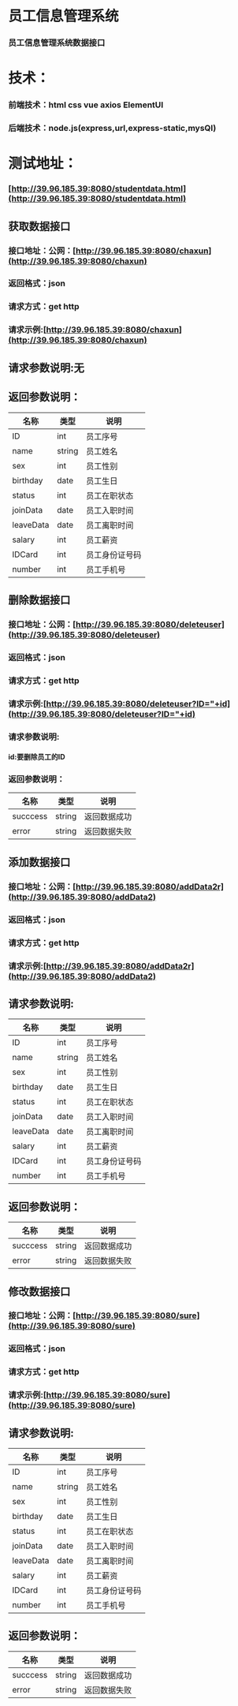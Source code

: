 ﻿
# 员工信息管理系统

### 员工信息管理系统数据接口

# 技术：

### 前端技术：html css vue axios ElementUI

### 后端技术：node.js(express,url,express-static,mysQl)

# 测试地址：

### [http://39.96.185.39:8080/studentdata.html](http://39.96.185.39:8080/studentdata.html)

## 获取数据接口

### 接口地址：公网：[http://39.96.185.39:8080/chaxun](http://39.96.185.39:8080/chaxun)

### 返回格式：json

### 请求方式：get http

### 请求示例:[http://39.96.185.39:8080/chaxun](http://39.96.185.39:8080/chaxun)

## 请求参数说明:无

## 返回参数说明：

<table>
   <thead>
         <tr>
            <th>名称</th>
            <th>类型</th>
            <th>说明</th>
        </tr>
   </thead>
   <tbody>
        <tr>
            <td>ID</td>
            <td>int</td>
            <td>员工序号</td>
        </tr>
         <tr>
            <td>name</td>
            <td>string</td>
            <td>员工姓名</td>
        </tr>
         <tr>
            <td>sex</td>
            <td>int</td>
            <td>员工性别</td>
        </tr>
         <tr>
            <td>birthday</td>
            <td>date</td>
            <td>员工生日</td>
        </tr>
         <tr>
            <td>status</td>
            <td>int</td>
            <td>员工在职状态</td>
        </tr>
         <tr>
            <td>joinData</td>
            <td>date</td>
            <td>员工入职时间</td>
        </tr>
          <tr>
            <td>leaveData</td>
            <td>date</td>
            <td>员工离职时间</td>
        </tr>
          <tr>
            <td>salary</td>
            <td>int</td>
            <td>员工薪资</td>
        </tr>
         <tr>
            <td>IDCard</td>
            <td>int</td>
            <td>员工身份证号码</td>
        </tr>
         <tr>
            <td>number</td>
            <td>int</td>
            <td>员工手机号</td>
        </tr>
   </tbody>
</table>

## 删除数据接口

### 接口地址：公网：[http://39.96.185.39:8080/deleteuser](http://39.96.185.39:8080/deleteuser)

### 返回格式：json

### 请求方式：get http

### 请求示例:[http://39.96.185.39:8080/deleteuser?ID="+id](http://39.96.185.39:8080/deleteuser?ID="+id)

### 请求参数说明:

#### id:要删除员工的ID

### 返回参数说明：

<table>
    <thead>
        <tr>
            <th>名称</th>
            <th>类型</th>
            <th>说明</th>
        </tr>
    </thead>
    <tbody>
        <tr>
            <td>succcess</td>
            <td>string</td>
            <td>返回数据成功</td>
        </tr>
         <tr>
            <td>error</td>
            <td>string</td>
            <td>返回数据失败</td>
        </tr>
    </tbody>
</table>

## 添加数据接口

### 接口地址：公网：[http://39.96.185.39:8080/addData2r](http://39.96.185.39:8080/addData2)

### 返回格式：json

### 请求方式：get http

### 请求示例:[http://39.96.185.39:8080/addData2r](http://39.96.185.39:8080/addData2)

## 请求参数说明:

<table>
   <thead>
         <tr>
            <th>名称</th>
            <th>类型</th>
            <th>说明</th>
        </tr>
   </thead>
   <tbody>
        <tr>
            <td>ID</td>
            <td>int</td>
            <td>员工序号</td>
        </tr>
         <tr>
            <td>name</td>
            <td>string</td>
            <td>员工姓名</td>
        </tr>
         <tr>
            <td>sex</td>
            <td>int</td>
            <td>员工性别</td>
        </tr>
         <tr>
            <td>birthday</td>
            <td>date</td>
            <td>员工生日</td>
        </tr>
         <tr>
            <td>status</td>
            <td>int</td>
            <td>员工在职状态</td>
        </tr>
         <tr>
            <td>joinData</td>
            <td>date</td>
            <td>员工入职时间</td>
        </tr>
          <tr>
            <td>leaveData</td>
            <td>date</td>
            <td>员工离职时间</td>
        </tr>
          <tr>
            <td>salary</td>
            <td>int</td>
            <td>员工薪资</td>
        </tr>
         <tr>
            <td>IDCard</td>
            <td>int</td>
            <td>员工身份证号码</td>
        </tr>
         <tr>
            <td>number</td>
            <td>int</td>
            <td>员工手机号</td>
        </tr>
   </tbody>
</table>

## 返回参数说明：

<table>
    <thead>
        <tr>
            <th>名称</th>
            <th>类型</th>
            <th>说明</th>
        </tr>
    </thead>
    <tbody>
        <tr>
            <td>succcess</td>
            <td>string</td>
            <td>返回数据成功</td>
        </tr>
         <tr>
            <td>error</td>
            <td>string</td>
            <td>返回数据失败</td>
        </tr>
    </tbody>
</table>

## 修改数据接口

### 接口地址：公网：[http://39.96.185.39:8080/sure](http://39.96.185.39:8080/sure)

### 返回格式：json

### 请求方式：get http

### 请求示例:[http://39.96.185.39:8080/sure](http://39.96.185.39:8080/sure)

## 请求参数说明:

<table>
   <thead>
         <tr>
            <th>名称</th>
            <th>类型</th>
            <th>说明</th>
        </tr>
   </thead>
   <tbody>
        <tr>
            <td>ID</td>
            <td>int</td>
            <td>员工序号</td>
        </tr>
         <tr>
            <td>name</td>
            <td>string</td>
            <td>员工姓名</td>
        </tr>
         <tr>
            <td>sex</td>
            <td>int</td>
            <td>员工性别</td>
        </tr>
         <tr>
            <td>birthday</td>
            <td>date</td>
            <td>员工生日</td>
        </tr>
         <tr>
            <td>status</td>
            <td>int</td>
            <td>员工在职状态</td>
        </tr>
         <tr>
            <td>joinData</td>
            <td>date</td>
            <td>员工入职时间</td>
        </tr>
          <tr>
            <td>leaveData</td>
            <td>date</td>
            <td>员工离职时间</td>
        </tr>
          <tr>
            <td>salary</td>
            <td>int</td>
            <td>员工薪资</td>
        </tr>
         <tr>
            <td>IDCard</td>
            <td>int</td>
            <td>员工身份证号码</td>
        </tr>
         <tr>
            <td>number</td>
            <td>int</td>
            <td>员工手机号</td>
        </tr>
   </tbody>
</table>

## 返回参数说明：

<table>
    <thead>
        <tr>
            <th>名称</th>
            <th>类型</th>
            <th>说明</th>
        </tr>
    </thead>
    <tbody>
        <tr>
            <td>succcess</td>
            <td>string</td>
            <td>返回数据成功</td>
        </tr>
         <tr>
            <td>error</td>
            <td>string</td>
            <td>返回数据失败</td>
        </tr>
    </tbody>
</table>


